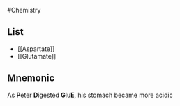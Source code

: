 #Chemistry
## List
* [[Aspartate]]
* [[Glutamate]]
## Mnemonic
As **P**eter **D**igested
**G**lu**E**, his stomach became more acidic